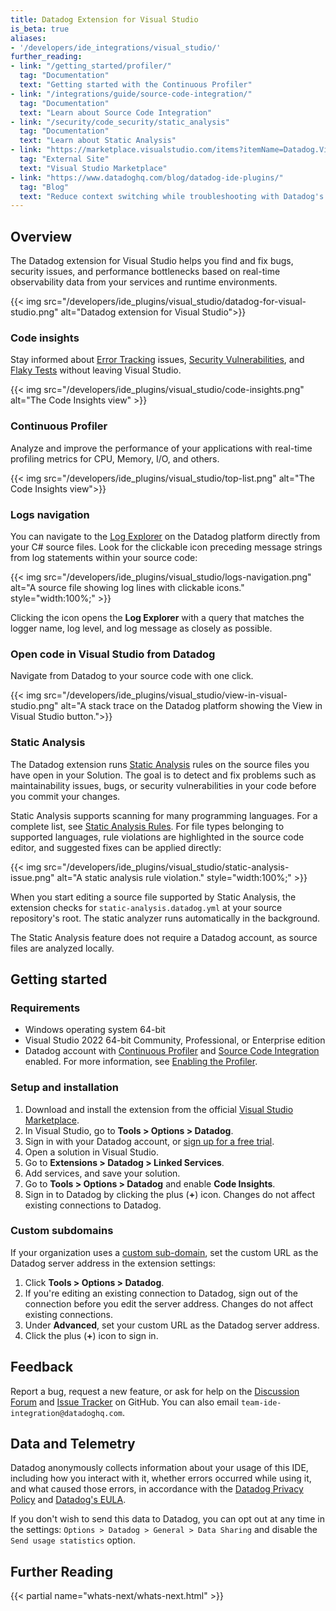 ```yaml
---
title: Datadog Extension for Visual Studio
is_beta: true
aliases:
- '/developers/ide_integrations/visual_studio/'
further_reading:
- link: "/getting_started/profiler/"
  tag: "Documentation"
  text: "Getting started with the Continuous Profiler"
- link: "/integrations/guide/source-code-integration/"
  tag: "Documentation"
  text: "Learn about Source Code Integration"
- link: "/security/code_security/static_analysis"
  tag: "Documentation"
  text: "Learn about Static Analysis"
- link: "https://marketplace.visualstudio.com/items?itemName=Datadog.VisualStudio"
  tag: "External Site"
  text: "Visual Studio Marketplace"  
- link: "https://www.datadoghq.com/blog/datadog-ide-plugins/"
  tag: "Blog"
  text: "Reduce context switching while troubleshooting with Datadog's IDE plugins"
---
```


## Overview

The Datadog extension for Visual Studio helps you find and fix bugs, security issues, and performance bottlenecks based on real-time observability data from your services and runtime environments.

{{< img src="/developers/ide_plugins/visual_studio/datadog-for-visual-studio.png" alt="Datadog extension for Visual Studio">}}

### Code insights

Stay informed about [Error Tracking][5] issues, [Security Vulnerabilities][6], and [Flaky Tests][10] without leaving Visual Studio.

{{< img src="/developers/ide_plugins/visual_studio/code-insights.png" alt="The Code Insights view" >}}

### Continuous Profiler

Analyze and improve the performance of your applications with real-time profiling metrics for CPU, Memory, I/O, and others.

{{< img src="/developers/ide_plugins/visual_studio/top-list.png" alt="The Code Insights view">}}

### Logs navigation

You can navigate to the [Log Explorer][18] on the Datadog platform directly from your C# source files. Look for the clickable icon preceding message strings from log statements within your source code:

{{< img src="/developers/ide_plugins/visual_studio/logs-navigation.png" alt="A source file showing log lines with clickable icons." style="width:100%;" >}}

Clicking the icon opens the **Log Explorer** with a query that matches the logger name, log level, and log message as closely as possible.

### Open code in Visual Studio from Datadog

Navigate from Datadog to your source code with one click.

{{< img src="/developers/ide_plugins/visual_studio/view-in-visual-studio.png" alt="A stack trace on the Datadog platform showing the View in Visual Studio button.">}}

### Static Analysis

The Datadog extension runs [Static Analysis][19] rules on the source files you have open in your Solution. The goal is to detect and fix problems such as maintainability issues, bugs, or security vulnerabilities in your code before you commit your changes.

Static Analysis supports scanning for many programming languages. For a complete list, see [Static Analysis Rules][20]. For file types belonging to supported languages, rule violations are highlighted in the source code editor, and suggested fixes can be applied directly:

{{< img src="/developers/ide_plugins/visual_studio/static-analysis-issue.png" alt="A static analysis rule violation." style="width:100%;" >}}

When you start editing a source file supported by Static Analysis, the extension checks for `static-analysis.datadog.yml` at your source repository's root. The static analyzer runs automatically in the background.

<div class="alert alert-info">The Static Analysis feature does not require a Datadog account, as source files are analyzed locally.</div>

## Getting started

### Requirements

* Windows operating system 64-bit
* Visual Studio 2022 64-bit Community, Professional, or Enterprise edition
* Datadog account with [Continuous Profiler][8] and [Source Code Integration][12] enabled. For more information, see [Enabling the Profiler][13].

### Setup and installation

1. Download and install the extension from the official [Visual Studio Marketplace][17].
2. In Visual Studio, go to **Tools > Options > Datadog**.
3. Sign in with your Datadog account, or [sign up for a free trial][14].
4. Open a solution in Visual Studio.
5. Go to **Extensions > Datadog > Linked Services**.
6. Add services, and save your solution.
7. Go to **Tools > Options > Datadog** and enable **Code Insights**.
8. Sign in to Datadog by clicking the plus (**+**) icon. Changes do not affect existing connections to Datadog.

### Custom subdomains

If your organization uses a [custom sub-domain][23], set the custom URL as the Datadog server address in the extension settings:
1. Click **Tools > Options > Datadog**.
1. If you're editing an existing connection to Datadog, sign out of the connection before you edit the server address. Changes do not affect existing connections.
1. Under **Advanced**, set your custom URL as the Datadog server address.
1. Click the plus (**+**) icon to sign in.

## Feedback

Report a bug, request a new feature, or ask for help on the [Discussion Forum][15] and [Issue Tracker][16] on GitHub. You can also email `team-ide-integration@datadoghq.com`.

## Data and Telemetry
Datadog anonymously collects information about your usage of this IDE, including how you interact with it, whether errors occurred while using it, and what caused those errors, in accordance with the [Datadog Privacy Policy][21] and [Datadog's EULA][22].

If you don't wish to send this data to Datadog, you can opt out at any time in the settings: `Options > Datadog > General > Data Sharing` and disable the `Send usage statistics` option.

## Further Reading

{{< partial name="whats-next/whats-next.html" >}}

[1]: https://github.com/DataDog/datadog-for-visual-studio/discussions
[2]: /getting_started/profiler/
[3]: https://www.datadoghq.com/
[4]: https://marketplace.visualstudio.com/items?itemName=Datadog.VisualStudio
[5]: /tracing/error_tracking/
[6]: /security/application_security/vulnerability_management/
[8]: /profiler/
[10]: /continuous_integration/guides/flaky_test_management/
[12]: /integrations/guide/source-code-integration/
[13]: /profiler/enabling/dotnet/?tab=linux#enabling-the-profiler
[14]: https://www.datadoghq.com/lpg/
[15]: https://github.com/DataDog/datadog-for-visual-studio/discussions
[16]: https://github.com/DataDog/datadog-for-visual-studio/issues
[17]: https://marketplace.visualstudio.com/items?itemName=Datadog.VisualStudio
[18]: /logs/explorer/
[19]: /security/code_security/static_analysis/
[20]: /security/code_security/static_analysis/static_analysis_rules/
[21]: https://www.datadoghq.com/legal/privacy/
[22]: https://www.datadoghq.com/legal/eula/
[23]: /account_management/multi_organization/#custom-sub-domains
